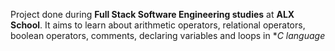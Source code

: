 Project done during **Full Stack Software Engineering studies** at **ALX School**. It aims to learn about arithmetic operators, relational operators, boolean operators, comments, declaring variables and loops in **C language*
